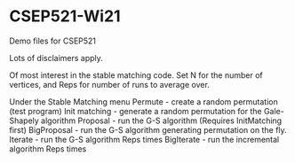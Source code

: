 # CSEP521-Wi21

Demo files for CSEP521

Lots of disclaimers apply.

Of most interest in the stable matching code.  Set N for the number of vertices, and Reps for number of runs to average over.

Under the Stable Matching menu
Permute - create a random permutation (test program)
Init matching - generate a random permutation for the Gale-Shapely algorithm
Proposal - run the G-S algorithm (Requires InitMatching first)
BigProposal - run the G-S algorithm generating permutation on the fly.  
Iterate - run the G-S algorithm Reps times
BigIterate - run the incremental algorithm Reps times




